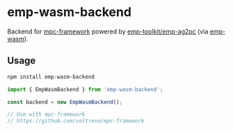 # emp-wasm-backend

Backend for [mpc-framework](https://github.com/voltrevo/mpc-framework) powered
by [emp-toolkit/emp-ag2pc](https://github.com/emp-toolkit/emp-ag2pc) (via
[emp-wasm](https://github.com/voltrevo/emp-wasm)).

## Usage

```sh
npm install emp-wasm-backend
```

```ts
import { EmpWasmBackend } from 'emp-wasm-backend';

const backend = new EmpWasmBackend();

// Use with mpc-framework
// https://github.com/voltrevo/mpc-framework
```
